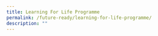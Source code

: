 ```yaml
---
title: Learning For Life Programme
permalink: /future-ready/learning-for-life-programme/
description: ""
---
```

